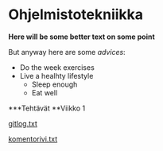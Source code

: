 # Ohjelmistotekniikka

**Here will be some better text on some point**

But anyway here are some *advices*:

* Do the week exercises 
* Live a healhty lifestyle 
  * Sleep enough
  * Eat well

***Tehtävät
**Viikko 1

[gitlog.txt](https://github.com/outisa/ot-harjoitustyo/blob/master/laskarit/viikko1/gitlog.txt)

[komentorivi.txt](https://github.com/outisa/ot-harjoitustyo/blob/master/laskarit/viikko1/komentorivi.txt)
